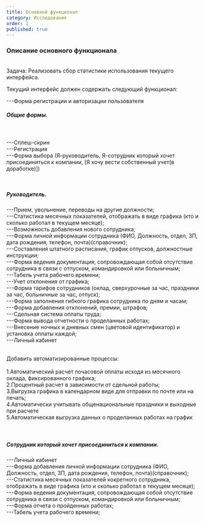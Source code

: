 ```yaml
---
title: Основной функционал
category: Исследования
order: 1
published: true
---
```


<h3>Описание основного функционала</h3>
<br>
Задача: Реализовать сбор статистики использования текущего интерфейса. <br>


Текущий интерфейс должен содержать следующий функционал: <br>

---Форма регистрации и авторизации пользователя <br>


<h5>Общие формы.</h5>
<br>

---Сплеш-скрин <br>
---Регистрация <br>
---Форма выбора (Я-руководитель, Я-сотрудник который хочет присоединиться к компании, [Я хочу вести собственный учет(в доработке)]) <br>

<br>
<h5>Руководитель.</h5>

---Прием, увольнение, переводы на другие должности; <br>
---Статистика месячных показателей, отображать в виде графика (кто и сколько работал в текущем месяце); <br>
---Возможность добавления нового сотрудника; <br>
---Форма личной информации сотрудника (ФИО, Должность, отдел, ЗП, дата рождения, телефон, почта)(справочник); <br>
---Составления штатного расписания, график отпусков, должностные инструкции; <br>
---Форма ведения документация, сопровождающая собой отсутствие сотрудника в связи с отпуском, командировкой или больничным; <br>
---Табель учета рабочего времени; <br>
---Учет отклонения от графика; <br>
---Форма тарифов сотрудников (оклад, сверхурочные за час, праздники за час, больничные за час, отпуск); <br>
---Форма заполнения гибкого графика сотрудника по дням и часам; <br>
---Форма добавления отклонений, премии, штрафов; <br>
---Сдельная система оплаты труда; <br>
---Форма вывода отчетности о проделанных работах; <br>
---Внесение ночных и дневных смен (цветовой идентификатор) и установка оплаты каждой; <br>
---Личный кабинет  <br>

<br>
Добавить автоматизированные процессы: <br>
<br>
1.Автоматический расчет почасовой оплаты исходя из месячного оклада, фиксированного графика; <br>
2.Процентный расчет в зависимости от сдельной работы; <br>
3.Выгрузка графика в календарном виде для отправки по почте или на печать; <br>
4.Автоматически учитывать общенациональные праздники и выходные при расчете <br>
5.Автоматическая выгрузка данных о проделанных работах на график  <br>
<br>
<br>
<h5>Сотрудник который хочет присоединиться к компании.</h5>
---Личный кабинет <br>
---Форма добавления личной информации сотрудника (ФИО, Должность, отдел, ЗП, дата рождения, телефон, почта)(справочник); <br>
---Статистика месячных показателей кокретного сотрудника, отображать в виде графика (кто и сколько работал в текущем месяце); <br>
---Форма ведения документация, сопровождающая собой отсутствие сотрудника в связи с отпуском, командировкой или больничным; <br>
---Форма отчета о пройденных работах; <br>
---Табель учета рабочего времени; <br>
